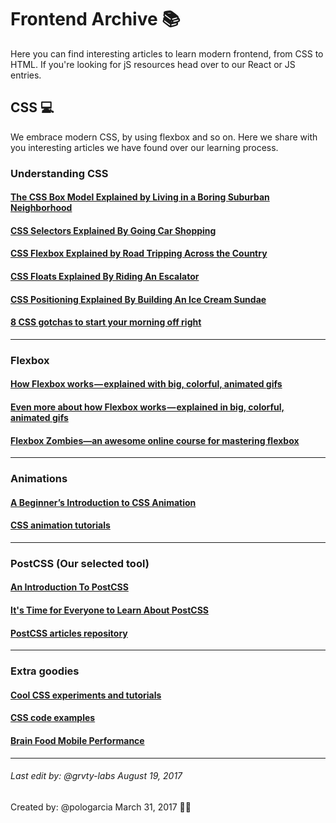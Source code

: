 
# Frontend Archive 📚

Here you can find interesting articles to learn modern frontend, from CSS to HTML. If you're looking for jS resources head over to our React or JS entries.

## CSS 💻
We embrace modern CSS, by using flexbox and so on. Here we share with you interesting articles we have found over our learning process.

### Understanding CSS
#### [The CSS Box Model Explained by Living in a Boring Suburban Neighborhood](https://medium.freecodecamp.com/css-box-model-explained-by-living-in-a-boring-suburban-neighborhood-9a9e692773c1)
#### [CSS Selectors Explained By Going Car Shopping](https://medium.freecodecamp.com/css-selectors-explained-by-going-car-shopping-51a383f6eb4b)
#### [CSS Flexbox Explained by Road Tripping Across the Country](https://medium.freecodecamp.com/css-flexbox-explained-by-road-tripping-across-the-country-1217b69c390e)
#### [CSS Floats Explained By Riding An Escalator](https://medium.freecodecamp.com/css-floats-explained-by-riding-an-escalator-57fa55232333)
#### [CSS Positioning Explained By Building An Ice Cream Sundae](https://medium.freecodecamp.com/css-positioning-explained-by-building-an-ice-cream-sundae-831cb884bfa9)
#### [8 CSS gotchas to start your morning off right](https://medium.com/@isaaclyman/8-css-gotchas-to-start-your-morning-off-right-c5daade0731d)

---
### Flexbox
#### [How Flexbox works — explained with big, colorful, animated gifs](https://medium.freecodecamp.com/an-animated-guide-to-flexbox-d280cf6afc35)
#### [Even more about how Flexbox works — explained in big, colorful, animated gifs](https://medium.freecodecamp.com/even-more-about-how-flexbox-works-explained-in-big-colorful-animated-gifs-a5a74812b053)
#### [Flexbox Zombies—an awesome online course for mastering flexbox](http://flexboxzombies.com/p/flexbox-zombies)
---
### Animations
#### [A Beginner’s Introduction to CSS Animation](https://webdesign.tutsplus.com/tutorials/a-beginners-introduction-to-css-animation--cms-21068)
#### [CSS animation tutorials](https://cssanimation.rocks/)
---
### PostCSS (Our selected tool)
#### [An Introduction To PostCSS](https://www.smashingmagazine.com/2015/12/introduction-to-postcss/)
#### [It's Time for Everyone to Learn About PostCSS](http://davidtheclark.com/its-time-for-everyone-to-learn-about-postcss/)
#### [PostCSS articles repository](https://github.com/postcss/postcss#articles) 
---
### Extra goodies
#### [Cool CSS experiments and tutorials](https://tympanus.net/codrops/)
#### [CSS code examples](https://codepen.io/)
#### [Brain Food Mobile Performance](https://www.awwwards.com/brainfood-mobile-performance-vol3.pdf)
---

###### Last edit by: @grvty-labs August 19, 2017
Created by: @pologarcia March 31, 2017 🤙🏿
